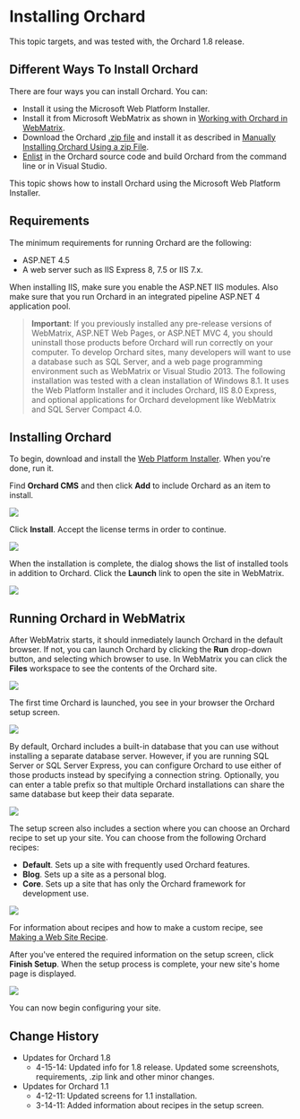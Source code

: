 Installing Orchard
==================

This topic targets, and was tested with, the Orchard 1.8 release.

Different Ways To Install Orchard
---------------------------------
There are four ways you can install Orchard. You can:

* Install it using the Microsoft Web Platform Installer.
* Install it from Microsoft WebMatrix as shown in [Working with Orchard in WebMatrix](Working-with-Orchard-in-WebMatrix.html).
* Download the Orchard [.zip file](https://github.com/OrchardCMS/Orchard/releases) and install it as described in [Manually Installing Orchard Using a zip File](Manually-installing-Orchard-zip-file.html).
* [Enlist](Setting-up-a-source-enlistment) in the Orchard source code and build Orchard from the command line or in Visual Studio.

This topic shows how to install Orchard using the Microsoft Web Platform Installer.


Requirements
------------
The minimum requirements for running Orchard are the following:

* ASP.NET 4.5
* A web server such as IIS Express 8, 7.5 or IIS 7.x.

When installing IIS, make sure you enable the ASP.NET IIS modules. Also make sure that you run Orchard
in an integrated pipeline ASP.NET 4 application pool. 

> **Important**:  If you previously installed any pre-release versions of WebMatrix, ASP.NET Web Pages, or ASP.NET MVC 4, you should uninstall those products before Orchard will run correctly on your computer. 
To develop Orchard sites, many developers will want to use a database such as SQL Server, and a web page programming environment such as WebMatrix or Visual Studio 2013.
The following installation was tested with a clean installation of Windows 8.1. It uses the Web Platform Installer and it includes Orchard, IIS 8.0 Express, and optional applications for Orchard development like WebMatrix and SQL Server Compact 4.0. 


Installing Orchard
------------------

To begin, download and install the [Web Platform Installer](http://www.microsoft.com/web/downloads/platform.aspx). When you're done, run it. 

Find **Orchard CMS** and then click **Add** to include Orchard as an item to install.

![](/Attachments/Installing-Orchard/webpi_install.png)

Click **Install**. Accept the license terms in order to continue.

![](/Attachments/Installing-Orchard/Install_acceptterms.png)

When the installation is complete, the dialog shows the list of installed tools in addition to Orchard.  Click the **Launch** link to open the site in WebMatrix.

![](/Attachments/Installing-Orchard/Install_success.png)

Running Orchard in WebMatrix
----------------------------

After WebMatrix starts, it should inmediately launch Orchard in the default browser. If not, you can launch Orchard by clicking the **Run** drop-down button, and selecting which browser to use.
In WebMatrix you can click the **Files** workspace to see the contents of the Orchard site.

![](/Attachments/Installing-Orchard/launch_Orchard_WebMatrix.png)

The first time Orchard is launched, you see in your browser the Orchard setup screen. 

![](../Upload/screenshots/get_started_dialog_1.png)

By default, Orchard includes a built-in database that you can use without installing a separate database server. However, if you are running SQL Server or SQL Server Express, you can configure Orchard to use either of those products instead by specifying a connection string. Optionally, you can enter a table prefix so that multiple Orchard installations can share the same database but keep their data separate.

![](../Upload/screenshots_85/setup_sqlserver.png)

The setup screen also includes a section where you can choose an Orchard recipe to set up your site. You can choose from the following Orchard recipes:

* **Default**. Sets up a site with frequently used Orchard features.
* **Blog**. Sets up a site as a personal blog.
* **Core**. Sets up a site that has only the Orchard framework for development use.

![](../Upload/screenshots/get_started_recipe.png)

For information about recipes and how to make a custom recipe, see [Making a Web Site Recipe](Making-a-Web-Site-Recipe.html). 

After you've entered the required information on the setup  screen, click **Finish Setup**. When the setup process is complete, your new site's home page is displayed.

![](/Attachments/Installing-Orchard/first_frontend.png)

You can now begin configuring your site.
  
  
  

Change History
--------------
* Updates for Orchard 1.8
    * 4-15-14:	Updated info for 1.8 release. Updated some screenshots, requirements, .zip link and other minor changes.
* Updates for Orchard 1.1
    * 4-12-11:  Updated screens for 1.1 installation.
    * 3-14-11:  Added information about recipes in the setup screen.
